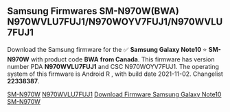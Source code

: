 <h2>Samsung Firmwares SM-N970W(BWA) N970WVLU7FUJ1/N970WOYV7FUJ1/N970WVLU7FUJ1</h2>
Download the Samsung firmware for the ✅ <strong>Samsung Galaxy Note10 </strong> ⭐ <strong>SM-N970W</strong> with product code <strong>BWA</strong> <strong> from Canada</strong>. This firmware has version number PDA <strong>N970WVLU7FUJ1</strong> and CSC N970WOYV7FUJ1. The operating system of this firmware is Android R , with build date 2021-11-02. Changelist <strong>22338387</strong>.


[SM-N970W](https://samfirm.shop/samsung/model/SM-N970W)
[N970WVLU7FUJ1](https://samfirm.shop/samsung/pda/N970WVLU7FUJ1)
[Download Firmware Samsung Galaxy Note10 SM-N970W](https://samfirm.shop/samsung/firmware/470665)
